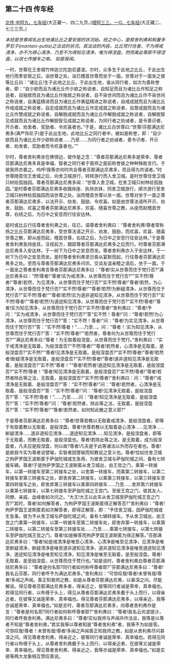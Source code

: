 ## 第二十四 传车经

[北传 中阿九、七车经](https://github.com/gwsice/buddhism/blob/master/%E6%97%A9%E6%9C%9F/%E4%B8%AD%E9%98%BF%E5%90%AB%E7%BB%8F/02.md#qi-che-jing)(大正藏一、四二九页。)[增阿三三、一O、七车经](https://github.com/gwsice/buddhism/blob/master/%E6%97%A9%E6%9C%9F/%E5%A2%9E%E4%B8%80%E9%98%BF%E5%90%AB%E7%BB%8F/33.md#10)(大正藏二、七三三页。)

*本经是世尊闻名出生地诸比丘之夏安居的状况始。经之中心，是叙舍利弗和和曼多罗尼子(mantani-putta)之法谈的状况。其法谈的内容，比丘梵行住者，不为得戒清净，亦不为得心清净，乃至不为得知见清净，唯为得涅盘。然而离此等即不得涅盘，以说七传接车之喻。 
如是我闻。*

一时，世尊在王舍城竹林迦兰陀迦尼婆波。尔时，众多生于此地之比丘，于此出生地行雨季安居之后，诣世尊之处，诣已稽首世尊而坐于一面。世尊对于一面坐之彼等比丘曰：“诸比丘!生于此地之比丘，于此出生地，谁从同行者，如次为善称誉者，即：“自少欲而且为诸比丘作少欲之称说者，自知足而且为诸比丘作知足之称说者，自独居而且为诸比丘作独居之称说者，自不染世间而且为诸比丘作不染世间之称说者，自勇猛精进而且为诸比丘作勇猛精进之称说者，自戒成就而且为诸比丘作戒成就之称说者，自定成就而且为诸比丘作定成就之称说者，自慧成就而且为诸比丘作慧成就之称说者，自解脱成就而且为诸比丘作解脱成就之称说者，自解脱智见成就而且为诸比丘作解脱智见成就之称说者，为同行者之劝诫者，是令善识者、开示者、劝发者、奖励者、令欢喜者也。”于是，诸比丘白世尊曰:“世尊!芬那满达尼弗多(满严饰尼子)是于此出生地，此地比丘之同行者中，被如是称誉，即：“自少欲而且为诸比丘作少欲称说者……乃至……为同行者之劝诫者，善令识者、开示者、劝发者、奖励者而令欢喜者也。””

尔时，尊者舍利弗坐在佛傍边，彼作是之念：“尊者芬那满达尼弗多是荣幸、尊者芬那满达尼弗多真是幸福、智者之同行者于我师之面前称誉彼之种种殊胜言行。于彼我师亦嘉之。呜呼!我等亦何时共会尊者芬那满达尼弗多，而且得为共语者。”时世尊随意住王舍城之后，向舍卫城游行，转转游行而入舍卫城。是时世尊住舍卫城只树给孤独园。尊者芬那满达尼弗多闻：“世尊入舍卫城，在舍卫城只树林给孤独园。”是时尊者芬那满达尼弗多收摄床座、执持衣钵，同舍卫城游行，顺次游行至舍卫城只树林给孤独园而诣世尊之处。诣而稽首世尊以坐一面。世尊对坐于一面之尊者芬那满达尼弗多，以法开示、劝发、鼓励、令欢喜。如是由世尊法语所开示、劝发、鼓励、欢喜之尊者芬那满达尼弗多，欢喜、随喜世尊之教，从座而起稽首世尊，右绕之后，为日中之安息而行往安达林。

是时或比丘行往尊者舍利弗之处，往已，语尊者舍利弗曰：“尊者舍利弗!尊者常称扬之比丘芬那满达尼弗多，受世尊法语之开示、劝发、鼓励，而欢喜，欢喜、随喜世尊之教，即从座而起，稽首世尊，右绕之后，为日中之安息行往安达林。”于是尊者舍利弗急持座具，注视前方，跟踪尊者芬那满达尼弗多之后而行。时尊者芬那满达尼弗多入安达林，于一树下为日中之安息而坐。尊者舍利弗亦入于安达林，于一树下为日中之安息而坐。是时尊者舍利弗至日昏从宴默而起，行往尊者芬那满达尼弗多之处。至而与尊者芬那满达尼弗多问讯、交谈友谊亲睦之语后，坐于一面。于一面坐之尊者舍利弗言尊者芬那满达尼弗多曰：“尊者!实从世尊而住于梵行否?”满达尼弗多曰：“然!尊者!”尊者!实为戒清净，从世尊而住于梵行否?”“实不然!尊者!”尊者!若然，为见清净，从世尊而住于梵行否?”实不然!尊者!”尊者!若然，为心清净，从世尊而住于梵行否?”实不然!尊者!”“尊者!若然!为断疑清净，从世尊而住于梵行否?”实不然!尊者!”“尊者!若然!实为道非道知见清净，从世尊而住于梵行否?”实不然!尊者!”“尊者!若然!为道迹知见清净，从世尊而住于梵行否?”实不然!尊者!”尊者!实为知见清净，从世尊而住于梵行否?”实不然!尊者!”舍利弗曰：“尊者!予问：“实为戒清净，从世尊而住于梵行否?”答“实不然！尊者!”问：“尊者!若然!为心清净，从世尊而住于梵行否?”答：“实不然！尊者!”问：“尊者!为实见清净，从世尊而住于梵行否?”答：“实不然!尊者！”……乃至…。问：“尊者！:实为知见清净，从世尊而住于梵行否?”答：“实不然!尊者!”“若然者，尊者何为从世尊而住于梵行否?””满达尼弗多曰:“尊者！为无取着般涅盘，从世尊而住于梵行。”舍利弗曰：“实于戒清净是无取着，为般涅盘否?”不然!尊者!”“尊者!若然者，心清净是无取着，是般涅盘否?”实不然!”“尊者!见清净是无取着。是般涅盘否?”实不然!尊者!”尊者!若然者!断疑清净是无取着，是般涅盘否?”实不然!尊者!”尊者!道非道知见清净是无取着，是般涅盘否?”实不然“尊者！”“尊者!若然者!道迹知见清净是无取着，是般涅盘否?”实不然!尊者！”尊者!知见清净是无取着，是般涅盘否?”实不然!尊者!”尊者!若然者除此等之法，无取着，是般涅盘否?”实不然!尊者!”舍利弗曰：问：“尊者!“戒清净是无取着、是般涅盘否?”答：“实不然!尊者!”问：“尊者!若然者，心清净是无取着、是般涅盘否?”答：“实不然!尊者!”问：“尊者!见清净无取着，是般涅盘否?”答：“实不然!尊者！”……乃至……问：“尊者!知见清净是无取着，是般涅盘否?”答：“实不然!尊者!”问：“尊者!若然者，除此等之法，无取着，是般涅盘否?”答：“实不然!尊者!”“尊者!若然者，如何知此散之意义耶?”

于是尊者芬那满达尼弗多曰：“尊者!世尊若教以无取着戒清净，是般涅盘者，即等于有取着教以无取着，是般涅盘。尊者!世尊若教以无取着是心清净……见清净……断疑清净……道非道知见清净……道迹知见清净……知见清净，是般涅盘者，即等于无取着，而教无取着，是般涅盘也。尊者!若除此等之法，是无取着，成为般涅盘者，凡夫应是般涅盘，何以故?尊者!凡夫是于此等诸法以外而存在者也。尊者!是故我今实为尊者说譬喻，实智者因譬喻而知教说之意义也。尊者!恰如住舍卫城之拘萨罗国王波斯匿于萨伽陀城或生急用，为彼舍卫城与萨伽陀城之间，备有七转接车辆。尊者!于是拘萨罗国之王波斯匿从舍卫城出，由王宫之门，乘第一转接车，以第一转接车至第二转接车之处，以舍第一转接车，而乘第二转接车，以第二转接车至第三转接车之处，即舍弃第二转接车，以乘第三转接车，以第三转接车至第四转接车之处，即舍弃第三转接车以乘第四转接车……乃至……舍弃第六转接车以乘第七转接车，以第七转接车至萨伽陀城之王宫门。至彼王宫之门，彼其友人、同僚、亲戚、血缘者如次问之。“大王!大王以此车从舍卫城至萨伽陀城王宫之门否?”其时，尊者!如何解答者，为拘萨罗国王波斯匿得正解答否?”舍利弗曰：“尊者!拘萨罗国王波斯匿若如次解答者，即得正解答，即：“予住舍卫城，因萨伽陀城或生急事。彼为予从舍卫城与萨伽陀城之间，备有七辆转接车。予从舍卫城出，由王宫之门乘第一转接车，以第一转接车至第二转接车处，即舍弃第一转接车，以乘第二转接车，以第二转接车至第三转接车处……乃至……乘第七转接车，以第七转接车至萨伽陀城王宫之门。尊者!如是解答而拘萨罗国王波斯匿为得正解答。”芬那满达尼弗多曰：“尊者!如是戒清净是唯至心清净，心清净是唯至见清净，见清净是唯至断疑清净，断疑清净是唯至道非道知见清净，道非道知见清净是唯至道迹知见清净，道迹知见清净是唯至知见清净，知见清净是唯至无取着，是至般涅盘。尊者!无取着，是至般涅盘，从世尊而住于梵行也。”如是说时，尊者舍利弗白尊者芬那满绕尼弗多曰：“尊者是何名耶?同行者如何称呼尊者耶?”芬那满达尼弗多曰：“尊者!我名云芬那，同行者呼予为满达尼弗多。”舍利弗曰：“可惊叹哉!尊者!未曾有哉!尊者!多闻之声闻。善正知我师之教，如是从尊者芬那满达尼弗，以甚深之问，尽能解说。得见尊者芬那满达尼弗多者，得亲近之，彼等同行者诚是荣幸，真幸福也。若得见同行者，以布缠于头上，得见从尊者芬那满达尼弗多戴于头上而行，以得亲近者，在彼等又诚是荣幸、真幸福也。得见尊者芬那满达尼弗多，以得亲近，我等亦诚是荣幸、真幸福也。”如是言时，尊者芬那满达尼弗多，向尊者舍利弗作是言：“尊者是何名耶?同行者如何称呼尊者耶?”舍利弗曰：“尊者!我名云优波提沙，同行者呼我舍利弗。满达尼弗多曰：“尊者!实似我师与声闻共作法谈，我等是以尊者不知是“尊者舍利弗，”若实我等以尊者知是“尊者舍利弗”者，我等不为如是答。可惊叹哉!尊者！未曾有哉!尊者!多闻之声闻善正知我师之教，如是从舍利弗尽问甚深之问。得见尊者舍利弗，得亲近之，彼等同行者诚是荣幸、真幸福也。若得见同行者以布缠于头上，从尊者舍利弗戴于头上而行，以得亲近者，在彼等又诚是荣幸、真幸福也。得见尊者舍利弗、得亲近之，我等亦诚是荣幸、真幸福也。”如是实彼等两大龙象相互赞叹善说。
